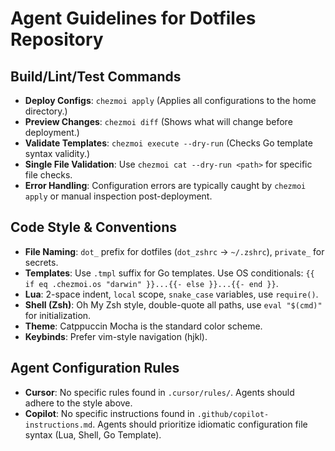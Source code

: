 # Agent Guidelines for Dotfiles Repository

## Build/Lint/Test Commands
- **Deploy Configs**: `chezmoi apply` (Applies all configurations to the home directory.)
- **Preview Changes**: `chezmoi diff` (Shows what will change before deployment.)
- **Validate Templates**: `chezmoi execute --dry-run` (Checks Go template syntax validity.)
- **Single File Validation**: Use `chezmoi cat --dry-run <path>` for specific file checks.
- **Error Handling**: Configuration errors are typically caught by `chezmoi apply` or manual inspection post-deployment.

## Code Style & Conventions
- **File Naming**: `dot_` prefix for dotfiles (`dot_zshrc` → `~/.zshrc`), `private_` for secrets.
- **Templates**: Use `.tmpl` suffix for Go templates. Use OS conditionals: `{{ if eq .chezmoi.os "darwin" }}...{{- else }}...{{- end }}`.
- **Lua**: 2-space indent, `local` scope, `snake_case` variables, use `require()`.
- **Shell (Zsh)**: Oh My Zsh style, double-quote all paths, use `eval "$(cmd)"` for initialization.
- **Theme**: Catppuccin Mocha is the standard color scheme.
- **Keybinds**: Prefer vim-style navigation (hjkl).

## Agent Configuration Rules
- **Cursor**: No specific rules found in `.cursor/rules/`. Agents should adhere to the style above.
- **Copilot**: No specific instructions found in `.github/copilot-instructions.md`. Agents should prioritize idiomatic configuration file syntax (Lua, Shell, Go Template).